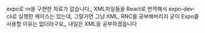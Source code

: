 expo로 rn을 구현한 자료가 없습니다,,
XML파일들을 React로 번역해서 expo-dev-cli로 실행한 케이스는 있는데,
그럴거면 그냥 XML, RNC를 공부해버리지 굳이 Expo를 사용할 이유는 없더라구요,, 내일은 XML을 공부하겠읍니다
